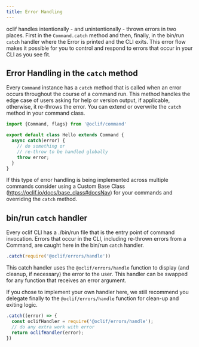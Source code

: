 ```yaml
---
title: Error Handling
---
```


oclif handles intentionally - and unintentionally - thrown errors in two places. First in the `Command.catch` method and then, finally, in the bin/run `catch` handler where the Error is printed and the CLI exits. This error flow makes it possible for you to control and respond to errors that occur in your CLI as you see fit.

## Error Handling in the `catch` method

Every `Command` instance has a `catch` method that is called when an error occurs throughout the course of a command run. This method handles the edge case of users asking for help or version output, if applicable, otherwise, it re-throws the error. You can extend or overwrite the `catch` method in your command class.

```js
import {Command, flags} from '@oclif/command'

export default class Hello extends Command {
  async catch(error) {
    // do something or
    // re-throw to be handled globally
    throw error;
  }
}
```

If this type of error handling is being implemented across multiple commands consider using a Custom Base Class (https://oclif.io/docs/base_class#docsNav) for your commands and overriding the `catch` method.

## bin/run `catch` handler

Every oclif CLI has a ./bin/run file that is the entry point of command invocation. Errors that occur in the CLI, including re-thrown errors from a Command, are caught here in the bin/run `catch` handler.

```js
.catch(require('@oclif/errors/handle'))
```

This catch handler uses the `@oclif/errors/handle` function to display (and cleanup, if necessary) the error to the user. This handler can be swapped for any function that receives an error argument.

If you chose to implement your own handler here, we still recommend you delegate finally to the `@oclif/errors/handle` function for clean-up and exiting logic.

```js
.catch((error) => {
  const oclifHandler = require('@oclif/errors/handle');
  // do any extra work with error
  return oclifHandler(error);
})
```
